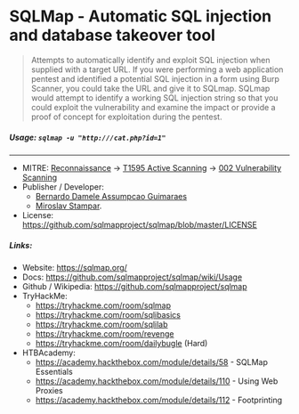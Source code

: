 # SQLMap - Automatic SQL injection and database takeover tool
>Attempts to automatically identify and exploit SQL injection when supplied with a target URL.
>If you were performing a web application pentest and identified a potential SQL injection in a form using Burp Scanner, you could take the URL and give it to SQLmap. SQLmap would attempt to identify a working SQL injection string so that you could exploit the vulnerability and examine the impact or provide a proof of concept for exploitation during the pentest.

##### Usage: `sqlmap -u "http:///cat.php?id=1"`
___
- MITRE: 
	[Reconnaissance](https://attack.mitre.org/tactics/TA0043/) -> [T1595 Active Scanning](https://attack.mitre.org/techniques/T1595/) -> [002 Vulnerability Scanning](https://attack.mitre.org/techniques/T1595/002/)
- Publisher / Developer: 
	- [Bernardo Damele Assumpcao Guimaraes](mailto:bernardo@sqlmap.org)
	- [Miroslav Stampar](mailto:miroslav@sqlmap.org).
- License: https://github.com/sqlmapproject/sqlmap/blob/master/LICENSE

##### Links:
- Website: https://sqlmap.org/
- Docs: https://github.com/sqlmapproject/sqlmap/wiki/Usage
- Github / Wikipedia: https://github.com/sqlmapproject/sqlmap
- TryHackMe: 
	- https://tryhackme.com/room/sqlmap
	- https://tryhackme.com/room/sqlibasics
	- https://tryhackme.com/room/sqlilab
	- https://tryhackme.com/room/revenge
	- https://tryhackme.com/room/dailybugle (Hard)
- HTBAcademy:
	- https://academy.hackthebox.com/module/details/58 - SQLMap Essentials
	- https://academy.hackthebox.com/module/details/110 - Using Web Proxies
	- https://academy.hackthebox.com/module/details/112 - Footprinting


